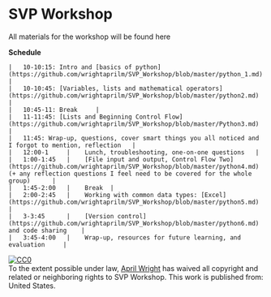 SVP Workshop
============

All materials for the workshop will be found here

**Schedule**

	|	10-10:15: Intro and [basics of python](https://github.com/wrightaprilm/SVP_Workshop/blob/master/python_1.md) 	|	
	|	10-10:45: [Variables, lists and mathematical operators](https://github.com/wrightaprilm/SVP_Workshop/blob/master/python2.md) 	|	
	|	10:45-11: Break 	|	
	|	11-11:45: [Lists and Beginning Control Flow](https://github.com/wrightaprilm/SVP_Workshop/blob/master/Python3.md) 	|	
	|	11:45: Wrap-up, questions, cover smart things you all noticed and I forgot to mention, reflection 	|	
	|	12:00-1   	|	 Lunch, troubleshooting, one-on-one questions 	|	
	|	1:00-1:45 	|	 [File input and output, Control Flow Two](https://github.com/wrightaprilm/SVP_Workshop/blob/master/python4.md) (+ any reflection questions I feel need to be covered for the whole group)		|	
	|	1:45-2:00 	|	 Break 	|	
	|	2:00-2:45 	|	 Working with common data types: [Excel](https://github.com/wrightaprilm/SVP_Workshop/blob/master/python5.md) 	|	
	|	3-3:45    	|	 [Version control](https://github.com/wrightaprilm/SVP_Workshop/blob/master/python6.md) and code sharing 	|	
	|	3:45-4:00 	|	 Wrap-up, resources for future learning, and evaluation 	|	

<p xmlns:dct="http://purl.org/dc/terms/" xmlns:vcard="http://www.w3.org/2001/vcard-rdf/3.0#">
  <a rel="license"
     href="http://creativecommons.org/publicdomain/zero/1.0/">
    <img src="http://i.creativecommons.org/p/zero/1.0/88x31.png" style="border-style: none;" alt="CC0" />
  </a>
  <br />
  To the extent possible under law,
  <a rel="dct:publisher"
     href="https://github.com/wrightaprilm">
    <span property="dct:title">April Wright</span></a>
  has waived all copyright and related or neighboring rights to
  <span property="dct:title">SVP Workshop</span>.
This work is published from:
<span property="vcard:Country" datatype="dct:ISO3166"
      content="US" about="https://github.com/wrightaprilm">
  United States</span>.
</p>